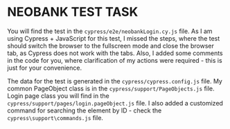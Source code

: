 # NEOBANK TEST TASK

You will find the test in the `cypress/e2e/neobankLogin.cy.js` file. As I am using Cypress + JavaScript for this test, I missed the steps, where the test should switch the browser to the fullscreen mode and close the browser tab, as Cypress does not work with the tabs. Also, I added some comments in the code for you, where clarification of my actions were required - this is just for your convenience.

The data for the test is generated in the `cypress/cypress.config.js` file.
My common PageObject class is in the `cypress/support/PageObjects.js` file.
Login page class you will find in the `cypress/support/pages/login.pageObject.js` file.
I also added a customized command for searching the element by ID - check the `cypress\support\commands.js` file.